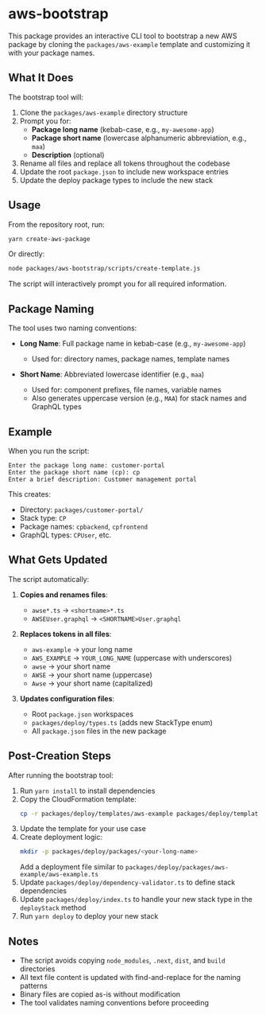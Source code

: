 # aws-bootstrap

This package provides an interactive CLI tool to bootstrap a new AWS package by cloning the `packages/aws-example` template and customizing it with your package names.

## What It Does

The bootstrap tool will:

1. Clone the `packages/aws-example` directory structure
2. Prompt you for:
   - **Package long name** (kebab-case, e.g., `my-awesome-app`)
   - **Package short name** (lowercase alphanumeric abbreviation, e.g., `maa`)
   - **Description** (optional)
3. Rename all files and replace all tokens throughout the codebase
4. Update the root `package.json` to include new workspace entries
5. Update the deploy package types to include the new stack

## Usage

From the repository root, run:

```bash
yarn create-aws-package
```

Or directly:

```bash
node packages/aws-bootstrap/scripts/create-template.js
```

The script will interactively prompt you for all required information.

## Package Naming

The tool uses two naming conventions:

- **Long Name**: Full package name in kebab-case (e.g., `my-awesome-app`)

  - Used for: directory names, package names, template names

- **Short Name**: Abbreviated lowercase identifier (e.g., `maa`)
  - Used for: component prefixes, file names, variable names
  - Also generates uppercase version (e.g., `MAA`) for stack names and GraphQL types

## Example

When you run the script:

```
Enter the package long name: customer-portal
Enter the package short name (cp): cp
Enter a brief description: Customer management portal
```

This creates:

- Directory: `packages/customer-portal/`
- Stack type: `CP`
- Package names: `cpbackend`, `cpfrontend`
- GraphQL types: `CPUser`, etc.

## What Gets Updated

The script automatically:

1. **Copies and renames files**:

   - `awse*.ts` → `<shortname>*.ts`
   - `AWSEUser.graphql` → `<SHORTNAME>User.graphql`

2. **Replaces tokens in all files**:

   - `aws-example` → your long name
   - `AWS_EXAMPLE` → `YOUR_LONG_NAME` (uppercase with underscores)
   - `awse` → your short name
   - `AWSE` → your short name (uppercase)
   - `Awse` → your short name (capitalized)

3. **Updates configuration files**:
   - Root `package.json` workspaces
   - `packages/deploy/types.ts` (adds new StackType enum)
   - All `package.json` files in the new package

## Post-Creation Steps

After running the bootstrap tool:

1. Run `yarn install` to install dependencies
2. Copy the CloudFormation template:
   ```bash
   cp -r packages/deploy/templates/aws-example packages/deploy/templates/<your-long-name>
   ```
3. Update the template for your use case
4. Create deployment logic:
   ```bash
   mkdir -p packages/deploy/packages/<your-long-name>
   ```
   Add a deployment file similar to `packages/deploy/packages/aws-example/aws-example.ts`
5. Update `packages/deploy/dependency-validator.ts` to define stack dependencies
6. Update `packages/deploy/index.ts` to handle your new stack type in the `deployStack` method
7. Run `yarn deploy` to deploy your new stack

## Notes

- The script avoids copying `node_modules`, `.next`, `dist`, and `build` directories
- All text file content is updated with find-and-replace for the naming patterns
- Binary files are copied as-is without modification
- The tool validates naming conventions before proceeding
